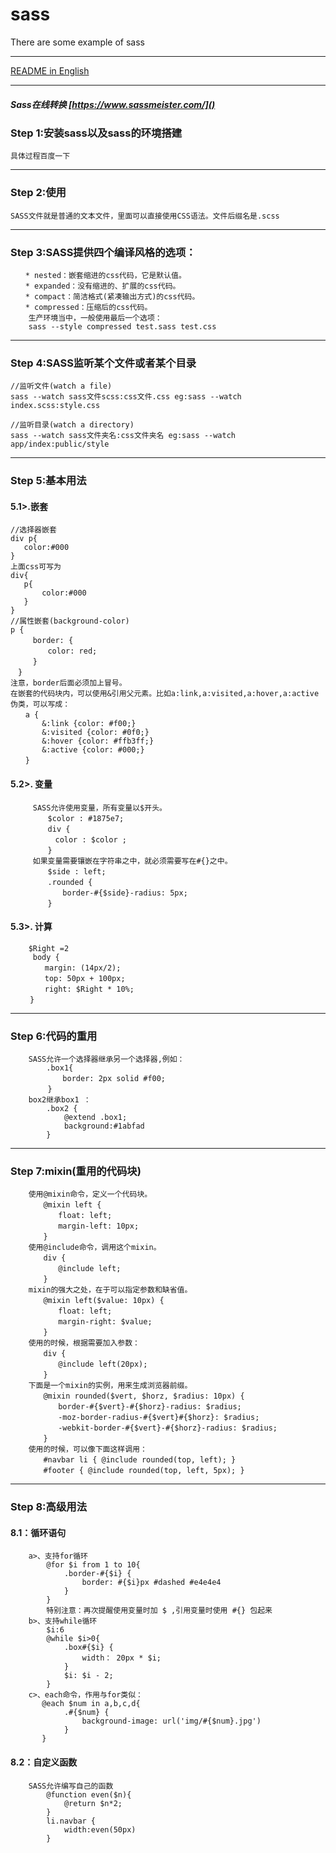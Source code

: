 # sass
There are some example of sass
***
[README in English]() 
***
##### Sass在线转换 [https://www.sassmeister.com/]()
### Step 1:安装sass以及sass的环境搭建
    具体过程百度一下
***
### Step 2:使用
    SASS文件就是普通的文本文件，里面可以直接使用CSS语法。文件后缀名是.scss
***    
### Step 3:SASS提供四个编译风格的选项：
    　　* nested：嵌套缩进的css代码，它是默认值。
    　　* expanded：没有缩进的、扩展的css代码。
    　　* compact：简洁格式(紧凑输出方式)的css代码。
    　　* compressed：压缩后的css代码。
        生产环境当中，一般使用最后一个选项：
        sass --style compressed test.sass test.css
***
### Step 4:SASS监听某个文件或者某个目录  
```
//监听文件(watch a file)
sass --watch sass文件scss:css文件.css eg:sass --watch index.scss:style.css

//监听目录(watch a directory)
sass --watch sass文件夹名:css文件夹名 eg:sass --watch app/index:public/style
```
***
 ### Step 5:基本用法  
   #### 5.1>.嵌套
 ```
 //选择器嵌套
 div p{
    color:#000
 }
 上面css可写为
 div{
    p{
        color:#000
    }    
 }
 //属性嵌套(background-color)
 p {
 　　　border: {
 　　　　　color: red;
 　　　}
 　}
 注意，border后面必须加上冒号。
 在嵌套的代码块内，可以使用&引用父元素。比如a:link,a:visited,a:hover,a:active伪类，可以写成：
 　　a {
        &:link {color: #f00;}
        &:visited {color: #0f0;}
        &:hover {color: #ffb3ff;}
        &:active {color: #000;}
 　　}
 ```
 #### 5.2>. 变量
         SASS允许使用变量，所有变量以$开头。
         　　$color : #1875e7;　
         　　div {
         　　　color : $color ;
         　　}
         如果变量需要镶嵌在字符串之中，就必须需要写在#{}之中。
         　　$side : left;
         　　.rounded {
         　　　　border-#{$side}-radius: 5px;
         　　}
#### 5.3>. 计算
        $Right =2
         body {
     　　　　margin: (14px/2);
     　　　　top: 50px + 100px;
     　　　　right: $Right * 10%;
     　　}
***
### Step 6:代码的重用
        SASS允许一个选择器继承另一个选择器,例如：
            .box1{
         　　　　border: 2px solid #f00;
         　　}
        box2继承box1 ：
            .box2 {
                @extend .box1;
                background:#1abfad
            }
***
### Step 7:mixin(重用的代码块)
        使用@mixin命令，定义一个代码块。
        　　@mixin left {
        　　　　float: left;
        　　　　margin-left: 10px;
        　　}
        使用@include命令，调用这个mixin。
        　　div {
        　　　　@include left;
        　　}
        mixin的强大之处，在于可以指定参数和缺省值。
        　　@mixin left($value: 10px) {
        　　　　float: left;
        　　　　margin-right: $value;
        　　}
        使用的时候，根据需要加入参数：
        　　div {
        　　　　@include left(20px);
        　　}
        下面是一个mixin的实例，用来生成浏览器前缀。
        　　@mixin rounded($vert, $horz, $radius: 10px) {
        　　　　border-#{$vert}-#{$horz}-radius: $radius;
        　　　　-moz-border-radius-#{$vert}#{$horz}: $radius;
        　　　　-webkit-border-#{$vert}-#{$horz}-radius: $radius;
        　　}
        使用的时候，可以像下面这样调用：
        　　#navbar li { @include rounded(top, left); }
        　　#footer { @include rounded(top, left, 5px); }
***
### Step 8:高级用法
#### 8.1：循环语句
        a>、支持for循环
            @for $i from 1 to 10{
                .border-#{$i} {
                    border: #{$i}px #dashed #e4e4e4
                }   
            }
            特别注意：再次提醒使用变量时加 $ ,引用变量时使用 #{} 包起来
        b>、支持while循环
            $i:6
            @while $i>0{
                .box#{$i} {
                    width： 20px * $i;
                }
                $i: $i - 2;
            }
        c>、each命令，作用与for类似：
           @each $num in a,b,c,d{
                .#{$num} {
                    background-image: url('img/#{$num}.jpg')
                }
           } 
#### 8.2：自定义函数
        SASS允许编写自己的函数
            @function even($n){
                @return $n*2;
            }
            li.navbar {
                width:even(50px) 
            }
       